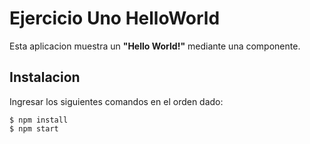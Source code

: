 # Ejercicio Uno HelloWorld

Esta aplicacion muestra un **"Hello World!"** mediante una componente.


## Instalacion 
Ingresar los siguientes comandos en el orden dado:
```
$ npm install
$ npm start
```
